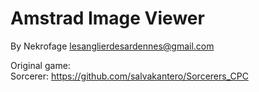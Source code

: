 Amstrad Image Viewer  
====================  

By Nekrofage <lesanglierdesardennes@gmail.com>  
  
Original game:  
Sorcerer:  https://github.com/salvakantero/Sorcerers_CPC  
